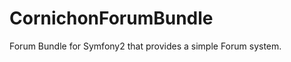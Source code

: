 CornichonForumBundle
====================

Forum Bundle for Symfony2 that provides a simple Forum system.